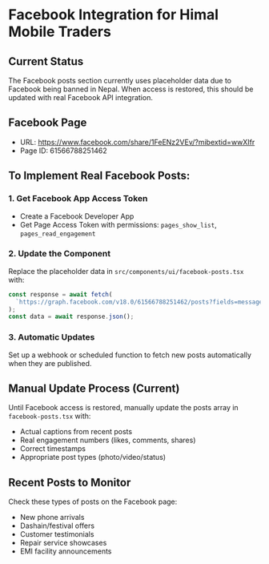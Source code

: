 # Facebook Integration for Himal Mobile Traders

## Current Status
The Facebook posts section currently uses placeholder data due to Facebook being banned in Nepal. When access is restored, this should be updated with real Facebook API integration.

## Facebook Page
- URL: https://www.facebook.com/share/1FeENz2VEv/?mibextid=wwXIfr
- Page ID: 61566788251462

## To Implement Real Facebook Posts:

### 1. Get Facebook App Access Token
- Create a Facebook Developer App
- Get Page Access Token with permissions: `pages_show_list`, `pages_read_engagement`

### 2. Update the Component
Replace the placeholder data in `src/components/ui/facebook-posts.tsx` with:

```javascript
const response = await fetch(
  `https://graph.facebook.com/v18.0/61566788251462/posts?fields=message,created_time,likes.summary(true),comments.summary(true),shares&access_token=YOUR_ACCESS_TOKEN`
);
const data = await response.json();
```

### 3. Automatic Updates
Set up a webhook or scheduled function to fetch new posts automatically when they are published.

## Manual Update Process (Current)
Until Facebook access is restored, manually update the posts array in `facebook-posts.tsx` with:
- Actual captions from recent posts
- Real engagement numbers (likes, comments, shares)
- Correct timestamps
- Appropriate post types (photo/video/status)

## Recent Posts to Monitor
Check these types of posts on the Facebook page:
- New phone arrivals
- Dashain/festival offers
- Customer testimonials
- Repair service showcases
- EMI facility announcements
